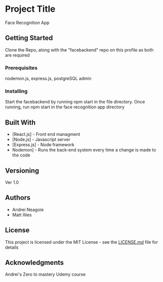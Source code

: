 # Project Title

Face Recognition App

## Getting Started

Clone the Repo, along with the "facebackend" repo on this profile as both are required 

### Prerequisites

nodemon.js, express.js, postgreSQL admin

### Installing

Start the facebackend by running npm start in the file directory. Once running, run npm start in the face recognition app directory


## Built With

* [React.js] - Front end managment
* [Node.js] - Javascript server
* [Express.js] - Node framework
* Nodemon] - Runs the back-end system every time a change is made to the code

## Versioning

Ver 1.0

## Authors
* Andrei Neagoie
* Matt Illies

## License

This project is licensed under the MIT License - see the [LICENSE.md](LICENSE.md) file for details

## Acknowledgments

Andrei's Zero to mastery Udemy course

